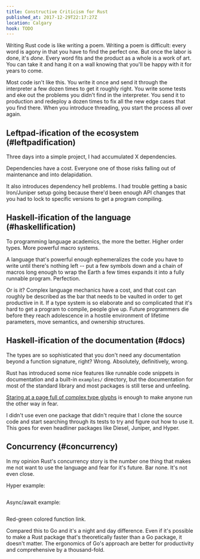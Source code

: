 ```yaml
---
title: Constructive Criticism for Rust
published_at: 2017-12-29T22:17:27Z
location: Calgary
hook: TODO
---
```


Writing Rust code is like writing a poem. Writing a poem is
difficult: every word is agony in that you have to find the
perfect one. But once the labor is done, it's _done_. Every
word fits and the product as a whole is a work of art. You
can take it and hang it on a wall knowing that you'll be
happy with it for years to come.

Most code isn't like this. You write it once and send it
through the interpreter a few dozen times to get it roughly
right. You write some tests and eke out the problems you
didn't find in the interpreter. You send it to production
and redeploy a dozen times to fix all the new edge cases
that you find there. When you introduce threading, you
start the process all over again.

## Leftpad-ification of the ecosystem (#leftpadification)

Three days into a simple project, I had accumulated X
dependencies.

Dependencies have a cost. Everyone one of those risks
falling out of maintenance and into delapidation.

It also introduces dependency hell problems. I had trouble
getting a basic Iron/Juniper setup going because there'd
been enough API changes that you had to lock to specific
versions to get a program compiling.

## Haskell-ification of the language (#haskellification)

To programming language academics, the more the better.
Higher order types. More powerful macro systems.

A language that's powerful enough ephemeralizes the code
you have to write until there's nothing left -- put a few
symbols down and a chain of macros long enough to wrap the
Earth a few times expands it into a fully runnable program.
Perfection.

Or is it? Complex language mechanics have a cost, and that
cost can roughly be described as the bar that needs to be
vaulted in order to get productive in it. If a type system
is so elaborate and so complicated that it's hard to get a
program to compile, people give up. Future programmers die
before they reach adolescence in a hostile environment of
lifetime parameters, move semantics, and ownership
structures.

## Haskell-ification of the documentation (#docs)

The types are so sophisticated that you don't need any
documentation beyond a function signature, right? Wrong.
Absolutely, definitively, wrong.

Rust has introduced some nice features like runnable code
snippets in documentation and a built-in `examples/`
directory, but the documentation for most of the standard
library and most packages is still terse and unfeeling.

[Staring at a page full of complex type glyphs][badtypes]
is enough to make anyone run the other way in fear.

I didn't use even one package that didn't require that I
clone the source code and start searching through its tests
to try and figure out how to use it. This goes for even
headliner packages like Diesel, Juniper, and Hyper.

## Concurrency (#concurrency)

In my opinion Rust's concurrency story is the number one
thing that makes me not want to use the language and fear
for it's future. Bar none. It's not even close.

Hyper example:

``` rust
```

Async/await example:

``` rust
```

Red-green colored function link.

Compared this to Go and it's a night and day difference.
Even if it's possible to make a Rust package that's
theoretically faster than a Go package, it doesn't matter.
The ergonomics of Go's approach are better for productivity
and comprehensive by a thousand-fold.

[badtypes]: https://todo
